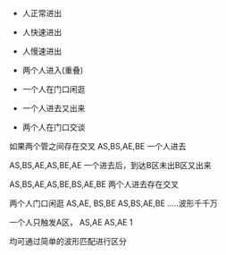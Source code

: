 - 人正常进出
- 人快速进出
- 人慢速进出
- 两个人进入(重叠)
- 一个人在门口闲逛
- 一个人进去又出来

- 两个人在门口交谈


如果两个管之间存在交叉
AS,BS,AE,BE 一个人进去

AS,BS,AE,AS,BE,AE 一个进去后，到达B区未出B区又出来

AS,BS,AE,AS,BE,BS,AE,BE 两个人进去存在交叉

两个人门口闲逛
AS,AE, BS,BE  AS,BS,AE,BE .....波形千千万

一个人只触发A区，
AS,AE AS,AE
1

均可通过简单的波形匹配进行区分




